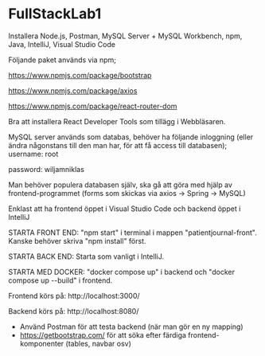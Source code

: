 # FullStackLab1

Installera Node.js, Postman, MySQL Server + MySQL Workbench, npm, Java, IntelliJ, Visual Studio Code


Följande paket används via npm;

https://www.npmjs.com/package/bootstrap

https://www.npmjs.com/package/axios

https://www.npmjs.com/package/react-router-dom


Bra att installera React Developer Tools som tillägg i Webbläsaren.


MySQL server används som databas, behöver ha följande inloggning (eller ändra någonstans till den man har, för att få access till databasen);
username: root

password: wiljamniklas

Man behöver populera databasen själv, ska gå att göra med hjälp av frontend-programmet (forms som skickas via axios -> Spring -> MySQL)

Enklast att ha frontend öppet i Visual Studio Code och backend öppet i IntelliJ


STARTA FRONT END: "npm start" i terminal i mappen "patientjournal-front". Kanske behöver skriva "npm install" först.

STARTA BACK END: Starta som vanligt i IntelliJ.

STARTA MED DOCKER: "docker compose up" i backend och "docker compose up --build" i frontend.


Frontend körs på: http://localhost:3000/

Backend körs på: http://localhost:8080/


* Använd Postman för att testa backend (när man gör en ny mapping)
* https://getbootstrap.com/ för att söka efter färdiga frontend-komponenter (tables, navbar osv)
